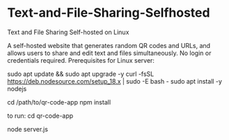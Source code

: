 # Text-and-File-Sharing-Selfhosted
Text and File Sharing Self-hosted on Linux

A self-hosted website that generates random QR codes and URLs, and allows users to share and edit text and files simultaneously.
No login or credentials required.
Prerequisites for Linux server:

sudo apt update && sudo apt upgrade -y
curl -fsSL https://deb.nodesource.com/setup_18.x | sudo -E bash -
sudo apt install -y nodejs

cd /path/to/qr-code-app
npm install

to run:
cd qr-code-app

node server.js

